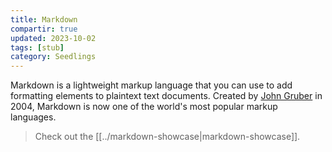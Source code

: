 ```yaml
---
title: Markdown
compartir: true
updated: 2023-10-02
tags: [stub]
category: Seedlings
---
```

Markdown is a lightweight markup language that you can use to add formatting elements to plaintext text documents. Created by [John Gruber](https://daringfireball.net/projects/markdown/) in 2004, Markdown is now one of the world's most popular markup languages.

> Check out the [[../markdown-showcase|markdown-showcase]].
